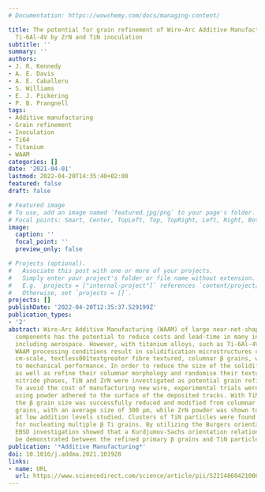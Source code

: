 ```yaml
---
# Documentation: https://wowchemy.com/docs/managing-content/

title: The potential for grain refinement of Wire-Arc Additive Manufactured (WAAM)
  Ti-6Al-4V by ZrN and TiN inoculation
subtitle: ''
summary: ''
authors:
- J. R. Kennedy
- A. E. Davis
- A. E. Caballero
- S. Williams
- E. J. Pickering
- P. B. Prangnell
tags:
- Additive manufacturing
- Grain refinement
- Inoculation
- Ti64
- Titanium
- WAAM
categories: []
date: '2021-04-01'
lastmod: 2022-04-20T14:35:40+02:00
featured: false
draft: false

# Featured image
# To use, add an image named `featured.jpg/png` to your page's folder.
# Focal points: Smart, Center, TopLeft, Top, TopRight, Left, Right, BottomLeft, Bottom, BottomRight.
image:
  caption: ''
  focal_point: ''
  preview_only: false

# Projects (optional).
#   Associate this post with one or more of your projects.
#   Simply enter your project's folder or file name without extension.
#   E.g. `projects = ["internal-project"]` references `content/project/deep-learning/index.md`.
#   Otherwise, set `projects = []`.
projects: []
publishDate: '2022-04-20T12:35:37.529199Z'
publication_types:
- '2'
abstract: Wire-Arc Additive Manufacturing (WAAM) of large near-net-shape titanium
  components has the potential to reduce costs and lead-time in many industrial sectors
  including aerospace. However, with titanium alloys, such as Ti-6Al-4V, standard
  WAAM processing conditions result in solidification microstructures comprising large
  cm-scale, textless001textgreater fibre textured, columnar β grains, which are detrimental
  to mechanical performance. In order to reduce the size of the solidified β-grains,
  as well as refine their columnar morphology and randomise their texture, two cubic
  nitride phases, TiN and ZrN were investigated as potential grain refining inoculants.
  To avoid the cost of manufacturing new wire, experimental trials were performed
  using powder adhered to the surface of the deposited tracks. With TiN particle additions,
  the β grain size was successfully reduced and modified from columnar to equiaxed
  grains, with an average size of 300 µm, while ZrN powder was shown to be ineffective
  at low addition levels studied. Clusters of TiN particles were found to be responsible
  for nucleating multiple β Ti grains. By utilizing the Burgers orientation relationship,
  EBSD investigation showed that a Kurdjumov-Sachs orientation relationship could
  be demonstrated between the refined primary β grains and TiN particles.
publication: '*Additive Manufacturing*'
doi: 10.1016/j.addma.2021.101928
links:
- name: URL
  url: https://www.sciencedirect.com/science/article/pii/S2214860421000932
---
```

